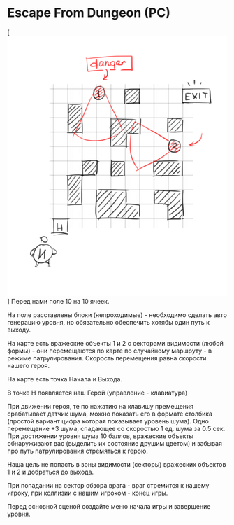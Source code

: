 # Escape From Dungeon (PC)
[![Sample](https://github.com/m3nf1s/EscapeFromDungeon/blob/master/Sample.jpg)]
Перед нами поле 10 на 10 ячеек.

На поле расставлены блоки (непроходимые) - необходимо сделать авто генерацию уровня, но обязательно обеспечить хотябы один путь к выходу.

На карте есть вражеские объекты 1 и 2 с секторами видимости (любой формы) - они перемещаются по карте по случайному маршруту - в режиме патрулирования. Скорость перемещения равна скорости нашего героя.

На карте есть точка Начала и Выхода.

В точке Н появляется наш Герой (управление - клавиатура)

При движении героя, те по нажатию на клавишу премещения срабатывает датчик шума, можно показать его в формате столбика (простой вариант цифра которая показывает уровень шума). Одно перемещение +3 шума, спадающее со скоростью 1 ед. шума за 0.5 сек. При достижении уровня 
шума 10 баллов, вражеские объекты обнаруживают вас (выделить их состояние друшим цветом) и забывая про путь патрулирования стремяться к герою.

Наша цель не попасть в зоны видимости (секторы) вражеских объектов 1 и 2 и добраться до выхода.

При попадании на сектор обзора врага - враг стремится к нашему игроку, при коллизии с нашим игроком - конец игры.

Перед основной сценой создайте меню начала игры и завершение уровня.
